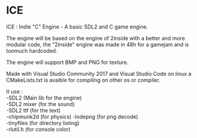 # ICE
ICE : Indie "C" Engine - A basic SDL2 and C game engine.

The engine will be based on the engine of 2inside with a better and more modular code, the "2inside" engine was made in 48h for a gamejam and is toomuch hardcoded.

The engine will support BMP and PNG for texture.

Made with Visual Studio Community 2017 and Visual Studio Code on linux
a CMakeLists.txt is avaible for compiling on other os or compiler.

It use :   
-SDL2 (Main lib for the engine)  
-SDL2 mixer (for the sound)   
-SDL2 ttf (for the text)   
-chipmunk2d (for physics)
-lodepng (for png decode)   
-tinyfiles (for directory listing)   
-rlutil.h (for console color)    